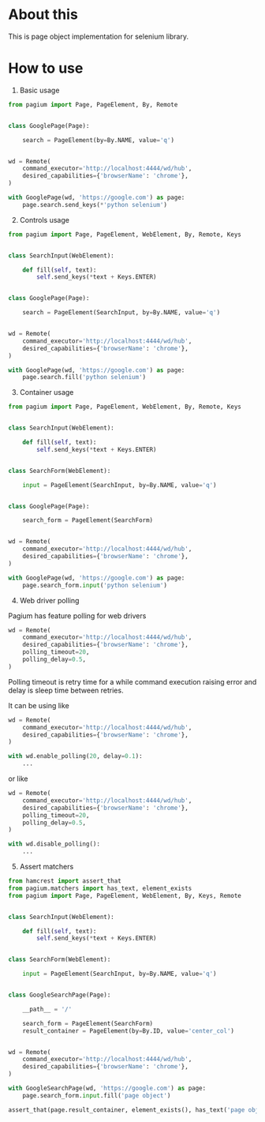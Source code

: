 About this
==========

This is page object implementation for selenium library.

How to use
==========

1. Basic usage

```python
from pagium import Page, PageElement, By, Remote


class GooglePage(Page):

    search = PageElement(by=By.NAME, value='q')


wd = Remote(
    command_executor='http://localhost:4444/wd/hub',
    desired_capabilities={'browserName': 'chrome'},
)

with GooglePage(wd, 'https://google.com') as page:
    page.search.send_keys(*'python selenium')
```

2. Controls usage

```python
from pagium import Page, PageElement, WebElement, By, Remote, Keys


class SearchInput(WebElement):

    def fill(self, text):
        self.send_keys(*text + Keys.ENTER)


class GooglePage(Page):

    search = PageElement(SearchInput, by=By.NAME, value='q')


wd = Remote(
    command_executor='http://localhost:4444/wd/hub',
    desired_capabilities={'browserName': 'chrome'},
)

with GooglePage(wd, 'https://google.com') as page:
    page.search.fill('python selenium')
```

3. Container usage

```python
from pagium import Page, PageElement, WebElement, By, Remote, Keys


class SearchInput(WebElement):

    def fill(self, text):
        self.send_keys(*text + Keys.ENTER)


class SearchForm(WebElement):

    input = PageElement(SearchInput, by=By.NAME, value='q')


class GooglePage(Page):

    search_form = PageElement(SearchForm)


wd = Remote(
    command_executor='http://localhost:4444/wd/hub',
    desired_capabilities={'browserName': 'chrome'},
)

with GooglePage(wd, 'https://google.com') as page:
    page.search_form.input('python selenium')
```

4. Web driver polling

Pagium has feature polling for web drivers

```python
wd = Remote(
    command_executor='http://localhost:4444/wd/hub',
    desired_capabilities={'browserName': 'chrome'},
    polling_timeout=20,
    polling_delay=0.5,
)
```

Polling timeout is retry time for a while command execution raising error and delay is sleep time between retries.

It can be using like

```python
wd = Remote(
    command_executor='http://localhost:4444/wd/hub',
    desired_capabilities={'browserName': 'chrome'},
)

with wd.enable_polling(20, delay=0.1):
    ...
```

or like

```python
wd = Remote(
    command_executor='http://localhost:4444/wd/hub',
    desired_capabilities={'browserName': 'chrome'},
    polling_timeout=20,
    polling_delay=0.5,
)

with wd.disable_polling():
    ...
```

5. Assert matchers

```python
from hamcrest import assert_that
from pagium.matchers import has_text, element_exists
from pagium import Page, PageElement, WebElement, By, Keys, Remote


class SearchInput(WebElement):

    def fill(self, text):
        self.send_keys(*text + Keys.ENTER)


class SearchForm(WebElement):

    input = PageElement(SearchInput, by=By.NAME, value='q')


class GoogleSearchPage(Page):

    __path__ = '/'

    search_form = PageElement(SearchForm)
    result_container = PageElement(by=By.ID, value='center_col')


wd = Remote(
    command_executor='http://localhost:4444/wd/hub',
    desired_capabilities={'browserName': 'chrome'},
)

with GoogleSearchPage(wd, 'https://google.com') as page:
    page.search_form.input.fill('page object')

assert_that(page.result_container, element_exists(), has_text('page object'))
```
